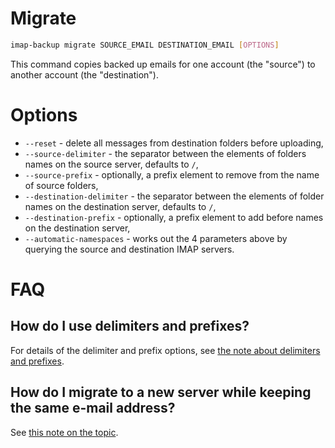 <!--
# @title command: 'migrate'
-->
# Migrate

```sh
imap-backup migrate SOURCE_EMAIL DESTINATION_EMAIL [OPTIONS]
```

This command copies backed up emails for one account (the "source")
to another account (the "destination").

# Options

* `--reset` - delete all messages from destination folders before uploading,
* `--source-delimiter` - the separator between the elements of folders names
  on the source server, defaults to `/`,
* `--source-prefix` - optionally, a prefix element to remove from the name
  of source folders,
* `--destination-delimiter` - the separator between the elements of folder
  names on the destination server, defaults to `/`,
* `--destination-prefix` - optionally, a prefix element to add before names
  on the destination server,
* `--automatic-namespaces` - works out the 4 parameters above by querying
  the source and destination IMAP servers.

# FAQ

## How do I use delimiters and prefixes?

For details of the delimiter and prefix options,
see [the note about delimiters and prefixes](/docs/delimiters-and-prefixes.md).

## How do I migrate to a new server while keeping the same e-mail address?

See [this note on the topic](/docs/howto/migrate-server-keep-address.md).
